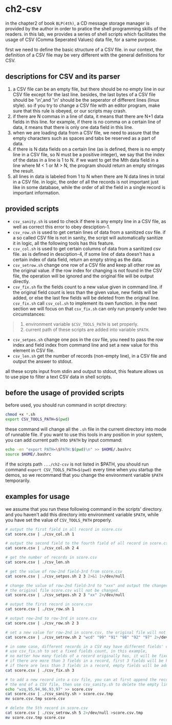 # ch2-csv

in the chapter2 of book `BLP(4th)`, a CD message storage manager is
provided by the author in order to pratice the shell programming skills
of the readers. in this lab, we provides a series of shell scripts
which facilitates the usage of CSV (Comma Seperated Values) data file,
for a same purpose.

first we need to define the basic structure of a CSV file. in our
context, the definition of a CSV file may be very different with the
general definitions for CSV.

## descriptions for CSV and its parser
1. a CSV file can be an empty file, but there should be no empty line
in our CSV file except for the last line. besides, the last bytes of a 
CSV file should be '\n',and '\n' should be the seperator of different 
lines (linux style). so if you try to change a CSV file with an editor 
program, make sure that this rule is obeyed, or our scripts may crash.
2. if there are N commas in a line of data, it means that there are N+1
data fields in this line. for example, if there is no comma on a certain
line of data, it means that there is only one data field in this line.
3. when we are loading data from a CSV file, we need to assure that
the empty characters such as spaces and tabs be reserved as a part
of data.
4. if there is N data fields on a certain line (as is defined, there
is no empty line in a CSV file, so N must be a positive integer), we
say that the index of the datas in a line is 1 to N. if we want to get
the Mth data field in a line where M < 1 or M > N, the program should
return an empty stringas the result.
5. all lines in data is labeled from 1 to N when there are N data lines
in total in a CSV file. in logic, the order of all the records is not
important just like in some database, while the order of all the field
in a single record is important information.

## provided scripts
- `csv_sanity.sh` is used to check if there is any empty line in a
CSV file, as well as correct this error to obey desciption-1.
- `csv_row.sh` is used to get certain lines of data from a sanitized
csv file. if a so called CSV file is not in sanity, the script will
automatically sanitize it in logic, all the following tools has this 
feature.
- `csv_col.sh` is used to get certain columns of data from a sanitized
csv file. as is defined in desciption-4, if some line of data doesn't 
has a certain index of data field, return an empty string as the data.
- `csv_setrow.sh` change one row of a CSV file and keep all other row
as the original value. if the row index for changing is not found in
the CSV file, the operation will be ignored and the original file will
be output directly.
- `csv_fix.sh` fix the fields count to a new value given in command
line. if the original field count is less than the given value, new
fields will be added, or else the last few fields will be deleted
from the original line. `csv_fix.sh` call `csv_col.sh` to implement
its own function. in the next section we will focus on that 
`csv_fix.sh` can only run properly under two circumstances:

> 1. environment variable `$CSV_TOOLS_PATH` is set properly.
> 2. current path of these scripts are added into variable `$PATH`.
>
- `csv_setpos.sh` change one pos in the csv file, you need to pass
the row index and field index from command line and set a new value
for this element in CSV file.
- `csv_len.sh` get the number of records (non-empty line), in a CSV 
file and output the answer to stdout.

all these scrpts input from stdin and output to stdout, this feature
allows us to use pipe to filter a text CSV data in shell scripts.

## before the usage of provided scripts
before used, you should run command in script directory:

```bash
chmod +x *.sh
export CSV_TOOLS_PATH=$(pwd)
```

these command will change all the `.sh` file in the current directory
into mode of runnable file. if you want to use this tools in any
position in your system, you can add current path into `$PATH` by input
command:

```bash
echo -en "export PATH=\$PATH:$(pwd)\n" >> $HOME/.bashrc
source $HOME/.bashrc
```

if the scirpts path `.../ch2-csv` is not listed in \$PATH, you should
run command `export CSV_TOOLS_PATH=$(pwd)` every time when you startup
the demos, so we recommand that you change the environment variable
`$PATH` temporarily.

## examples for usage

we assume that you run these following command in the scripts' directory.
and you haven't add this directory into environment variable `$PATH`,
while you have set the value of `CSV_TOOLS_PATH` properly.

```bash
# output the first field in all record in score.csv
cat score.csv | ./csv_col.sh 1 

# output the second field to the fourth field of all record in score.csv
cat score.csv | ./csv_col.sh 2 4

# get the number of records in score.csv
cat score.csv | ./csv_len.sh

# get the value of row-2nd field-3rd from score.csv
cat score.csv | ./csv_setpos.sh 2 3 2>&1 1>/dev/null

# change the value of row-2nd field-3rd to "xxx" and output the changed table
# the original file score.csv will not be changed.
cat score.csv | ./csv_setpos.sh 2 3 "xx" 2>/dev/null

# output the first record in score.csv
cat score.csv | ./csv_row.sh 1

# output row-2nd to row-3rd in score.csv
cat score.csv | ./csv_row.sh 2 3

# set a new value for row-2nd in score.csv, the original file will not be changed
cat score.csv | ./csv_setrow.sh 2 "wcd" "99" "91" "98" "92" "97" 2>/dev/null

# in some case, different records in a CSV may have different fields' count,
# use csv_fix.sh to set a fixed fields count, in this example,
# no matter how many fields of a record originally has, it will be fixed to 3.
# if there are more than 3 fields in a record, first 3 fields will be kept.
# if there are less than 3 fields in a record, empty fields will be added.
cat score.csv | ./csv_fix.sh 3

# to add a new record into a csv file, you can at first append the record at
# the end of a CSV file, then use csv_sanity.sh to delete the empty lines.
echo "wzq,95,94,96,93,97" >> score.csv
cat score.csv | ./csv_sanity.sh > score.csv.tmp
mv score.csv.tmp score.csv

# delete the 5th record in score.csv
cat score.csv | ./csv_setrow.sh 5 2>/dev/null >score.csv.tmp
mv score.csv.tmp score.csv
```

